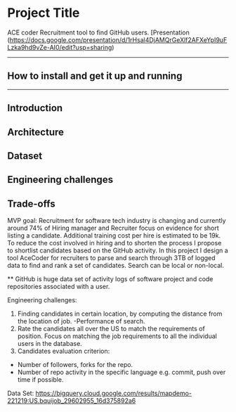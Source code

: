 # Project Title
ACE coder
Recruitment tool to find GitHub users.
[Presentation (https://docs.google.com/presentation/d/1rHsal4DjAMQrGeXlf2AFXeYpI9uFLzka9hd9vZe-AI0/edit?usp=sharing)

<hr/>

## How to install and get it up and running


<hr/>

## Introduction


## Architecture

## Dataset

## Engineering challenges

## Trade-offs


MVP goal: 
Recruitment for software tech industry is changing and currently around 74% of Hiring manager and Recruiter focus on evidence for short listing a candidate. Additional training cost per hire is estimated to be 19k. To reduce the cost involved in hiring and to shorten the process I propose to shortlist candidates based on the GitHub activity. In this project I design a tool AceCoder for recruiters to  parse and search through 3TB of logged data to find and rank a set of candidates. Search can be local or non-local.

** GitHub is huge data set of activity logs of software project and code repositories associated with a user.

Engineering challenges: 
1. Finding candidates in certain location, by computing the distance from the  location of job. -Performance of search.
2. Rate the candidates all over the US to match the requirements of position. Focus on matching the job requirements to all the individual users in the database.
3. Candidates evaluation criterion:
  - Number of followers, forks for the repo.
  - Number of repo activity in the specific language e.g. commit, push over time if possible.

Data Set: 
https://bigquery.cloud.google.com/results/mapdemo-221219:US.bquijob_29602955_16d375892a6
